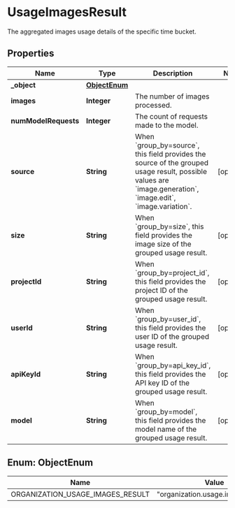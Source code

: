 

# UsageImagesResult

The aggregated images usage details of the specific time bucket.

## Properties

| Name | Type | Description | Notes |
|------------ | ------------- | ------------- | -------------|
|**_object** | [**ObjectEnum**](#ObjectEnum) |  |  |
|**images** | **Integer** | The number of images processed. |  |
|**numModelRequests** | **Integer** | The count of requests made to the model. |  |
|**source** | **String** | When &#x60;group_by&#x3D;source&#x60;, this field provides the source of the grouped usage result, possible values are &#x60;image.generation&#x60;, &#x60;image.edit&#x60;, &#x60;image.variation&#x60;. |  [optional] |
|**size** | **String** | When &#x60;group_by&#x3D;size&#x60;, this field provides the image size of the grouped usage result. |  [optional] |
|**projectId** | **String** | When &#x60;group_by&#x3D;project_id&#x60;, this field provides the project ID of the grouped usage result. |  [optional] |
|**userId** | **String** | When &#x60;group_by&#x3D;user_id&#x60;, this field provides the user ID of the grouped usage result. |  [optional] |
|**apiKeyId** | **String** | When &#x60;group_by&#x3D;api_key_id&#x60;, this field provides the API key ID of the grouped usage result. |  [optional] |
|**model** | **String** | When &#x60;group_by&#x3D;model&#x60;, this field provides the model name of the grouped usage result. |  [optional] |



## Enum: ObjectEnum

| Name | Value |
|---- | -----|
| ORGANIZATION_USAGE_IMAGES_RESULT | &quot;organization.usage.images.result&quot; |



